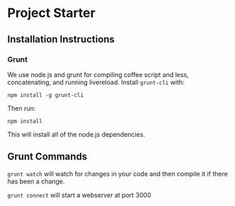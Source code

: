 # Project Starter

## Installation Instructions

### Grunt

We use node.js and grunt for compiling coffee script and less, concatenating, and running livereload. Install `grunt-cli` with:

`npm install -g grunt-cli`

Then run:

`npm install`

This will install all of the node.js dependencies.

## Grunt Commands

`grunt watch` will watch for changes in your code and then compile it if there has been a change.

`grunt connect` will start a webserver at port 3000